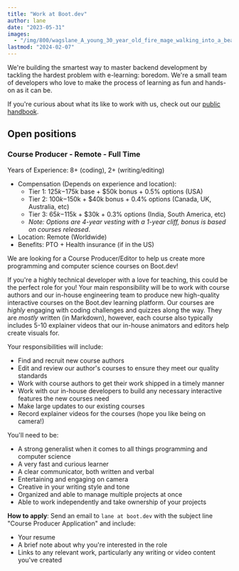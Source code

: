 ```yaml
---
title: "Work at Boot.dev"
author: lane
date: "2023-05-31"
images:
  - "/img/800/wagslane_A_young_30_year_old_fire_mage_walking_into_a_beautiful_85f9ac70-080d-4515-8183-d7e649fa4690.png.webp"
lastmod: "2024-02-07"
---
```


We're building the smartest way to master backend development by tackling the hardest problem with e-learning: boredom. We're a small team of developers who love to make the process of learning as fun and hands-on as it can be.

If you're curious about what its like to work with us, check out our [public handbook](/wiki/team-handbook).

## Open positions

### Course Producer - Remote - Full Time

Years of Experience: 8+ (coding), 2+ (writing/editing)

- Compensation (Depends on experience and location):
  - Tier 1: $125k-$175k base + $50k bonus + 0.5% options (USA)
  - Tier 2: $100k-$150k + $40k bonus + 0.4% options (Canada, UK, Australia, etc)
  - Tier 3: $65k-$115k + $30k + 0.3% options (India, South America, etc)
  - _Note: Options are 4-year vesting with a 1-year cliff, bonus is based on courses released_.
- Location: Remote (Worldwide)
- Benefits: PTO + Health insurance (if in the US)

We are looking for a Course Producer/Editor to help us create more programming and computer science courses on Boot.dev!

If you're a highly technical developer with a love for teaching, this could be the perfect role for you! Your main responsibility will be to work with course authors and our in-house engineering team to produce new high-quality interactive courses on the Boot.dev learning platform. Our courses are _highly_ engaging with coding challenges and quizzes along the way. They are _mostly_ written (in Markdown), however, each course also typically includes 5-10 explainer videos that our in-house animators and editors help create visuals for.

Your responsibilities will include:

- Find and recruit new course authors
- Edit and review our author's courses to ensure they meet our quality standards
- Work with course authors to get their work shipped in a timely manner
- Work with our in-house developers to build any necessary interactive features the new courses need
- Make large updates to our existing courses
- Record explainer videos for the courses (hope you like being on camera!)

You'll need to be:

- A strong generalist when it comes to all things programming and computer science
- A very fast and curious learner
- A clear communicator, both written and verbal
- Entertaining and engaging on camera
- Creative in your writing style and tone
- Organized and able to manage multiple projects at once
- Able to work independently and take ownership of your projects

**How to apply**: Send an email to `lane at boot.dev` with the subject line "Course Producer Application" and include:

- Your resume
- A brief note about why you're interested in the role
- Links to any relevant work, particularly any writing or video content you've created
